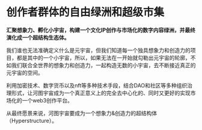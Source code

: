 # 创作者群体的自由绿洲和超级市集

**汇聚想象力、孵化小宇宙，构建一个文化IP创作与市场化的数字内容绿洲，并最终演化成一个超结构生态体。**

我们谁也无法准确定义什么是元宇宙，但我们知道每一个独具想象力和创造力的项目，都是其中的一个小宇宙，所以，如果无法在一开始就勾勒出元宇宙的轮廓，不如我们联合全世界的想象力和创造力，一起构造无数的小宇宙，去不断接近真正的元宇宙的空间。

利用加密技术、数字货币以及nft等多种技术手段，结合DAO和社区等多种组织治理形式，让河图宇宙成为一个真正意义上的完全去中心化的、同时又更好的实现市场化的一个web3创作平台。

从最终愿景来说，河图宇宙要成为一个想象力&创造力的超结构体（Hyperstructure）。
